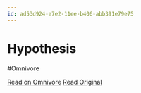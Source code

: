 ```yaml
---
id: ad53d924-e7e2-11ee-b406-abb391e79e75
---
```


# Hypothesis
#Omnivore

[Read on Omnivore](https://omnivore.app/me/hypothesis-18e638c5568)
[Read Original](https://hypothes.is/a/XPmLLufbEe6UU6vQmh2BPw)

